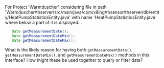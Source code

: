 For Project 'Warmduscher' considering file in path 'Warmduscher/thserver/src/main/java/com/x8ing/thsensor/thserver/db/entity/HeatPumpStatisticsEntity.java' with name 'HeatPumpStatisticsEntity.java' where below a part of it is displayed...
```java
   Date getMeasurementDate();
   Date getMeasurementDateMin();
   Date getMeasurementDateMax();
```
What is the likely reason for having both `getMeasurementDate()`, `getMeasurementDateMin()`, and `getMeasurementDateMax()` methods in this interface? How might these be used together to query or filter data?